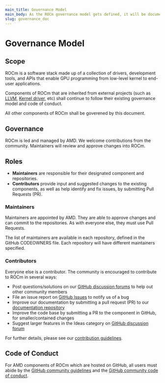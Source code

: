 ```yaml
---
main_title: Governance Model
main_body: As the ROCm governance model gets defined, it will be documented here.
slug: governance_doc
---
```


# Governance Model

## Scope

ROCm is a software stack made up of a collection of drivers, development tools, and APIs that enable GPU programming from low-level kernel to end-user applications.

Components of ROCm that are inherited from external projects (such as [LLVM][LLVM], [Kernel driver][Kernel Driver], etc) shall continue to follow their existing governance model and code of conduct.

All other components of ROCm shall be goverened by this document.

## Governance

ROCm is led and managed by AMD.  We welcome contributions from the community.  Maintainers will review and approve changes into ROCm.


## Roles

* **Maintainers** are responsible for their designated component and repositories.
* **Contributors** provide input and suggested changes to the existing components, as well as help identify and fix issues, by submitting Pull Requests (PR).


### Maintainers

Maintainers are appointed by AMD. They are able to approve changes and can commit to the repositories. As with everyone else, they must use Pull Requests.

The list of maintainers are available in each repository, defined in the GitHub CODEOWNERS file.  Each repository will have different maintainers specified.

### Contributors

Everyone else is a contributor.  The community is encouraged to contribute to ROCm in several ways:
* Post questions/solutions on our [GitHub discussion forums][Github forums] to help out other community members
* File an issue report on [GitHub Issues][Github issues] to notify us of a bug
* Improve our documentation by submitting a pull request (PR) to our [documentation repository][Documentation Github]
* Improve the code base by submitting a PR to the component in GitHub, for smaller/contained changes
* Suggest larger features in the Ideas category on [GitHub discussion forum][Github forums]

For further details, please see our [contribution guidelines][Contribution guidelines].


## Code of Conduct

For AMD components of ROCm which are hosted on GitHub, all users must abide by the [GitHub community guidelines][Github community guidelines] and the [GitHub community code of conduct][Github community code of conduct].





[Github forums]: https://github.com/RadeonOpenCompute/ROCm/discussions
[Github issues]: https://github.com/RadeonOpenCompute/ROCm/issues
[Documentation GitHub]: https://github.com/RadeonOpenCompute/ROCm
[Github community guidelines]: https://docs.github.com/en/site-policy/github-terms/github-community-guidelines
[Github community code of conduct]: https://docs.github.com/en/site-policy/github-terms/github-community-code-of-conduct
[ROCm licenses]: https://rocm.docs.amd.com/en/latest/release/licensing.html
[Contribution guidelines]: contributing.md
[Kernel Driver]: https://github.com/RadeonOpenCompute/ROCK-Kernel-Driver
[LLVM]: https://github.com/RadeonOpenCompute/llvm-project

